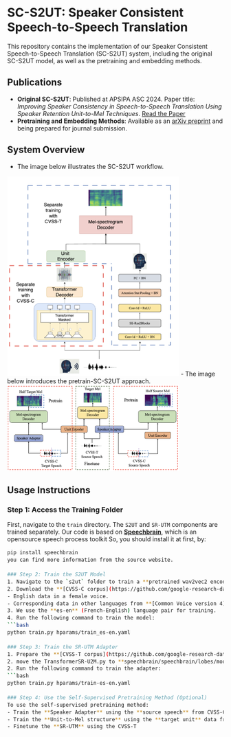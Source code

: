 
# SC-S2UT: Speaker Consistent Speech-to-Speech Translation

This repository contains the implementation of our Speaker Consistent Speech-to-Speech Translation (SC-S2UT) system, including the original SC-S2UT model, as well as the pretraining and embedding methods.

## Publications
- **Original SC-S2UT**: Published at APSIPA ASC 2024. Paper title: *Improving Speaker Consistency in Speech-to-Speech Translation Using Speaker Retention Unit-to-Mel Techniques*. [Read the Paper](http://www.apsipa2024.org/files/papers/97.pdf)
- **Pretraining and Embedding Methods**: Available as an [arXiv preprint](http://www.apsipa2024.org/files/papers/97.pdf) and being prepared for journal submission.

## System Overview
- The image below illustrates the SC-S2UT workflow.
<img src="figure/structure.png" alt="Speaker Retention Unit-to-Mel based Speaker Consistency S2UT System Workflow Overview" width="400">
- The image below introduces the pretrain-SC-S2UT approach.
<img src="figure/pretrain.png" alt="Illustration of the workflow for the Self-Supervised Pretrain and Finetune" width="400">

## Usage Instructions

### Step 1: Access the Training Folder
First, navigate to the `train` directory. The `S2UT` and `SR-UTM` components are trained separately.
Our code is based on  **[Speechbrain](https://github.com/speechbrain/speechbrain)**, which is an opensource speech process toolkit
So, you should install it at first, by:
   ```bash
   pip install speechbrain
you can find more information from the source website.

### Step 2: Train the S2UT Model
1. Navigate to the `s2ut` folder to train a **pretrained wav2vec2 encoder-based S2UT model**.
2. Download the **[CVSS-C corpus](https://github.com/google-research-datasets/cvss)**, which contains:
   - English data in a female voice.
   - Corresponding data in other languages from **[Common Voice version 4](https://commonvoice.mozilla.org/en/datasets)**.
3. We use the **es-en** (French-English) language pair for training.
4. Run the following command to train the model:
   ```bash
   python train.py hparams/train_es-en.yaml

### Step 3: Train the SR-UTM Adapter
1. Prepare the **[CVSS-T corpus](https://github.com/google-research-datasets/cvss?tab=readme-ov-file)**.
2. move the TransformerSR-U2M.py to **speechbrain/speechbrain/lobes/models/transformer** folder
2. Run the following command to train the adapter:
   ```bash
   python train.py hparams/train-es-en.yaml

### Step 4: Use the Self-Supervised Pretraining Method (Optional)
To use the self-supervised pretraining method:
- Train the **Speaker Adapter** using the **source speech** from CVSS-C.
- Train the **Unit-to-Mel structure** using the **target unit** data from CVSS-C.
- Finetune the **SR-UTM** using the CVSS-T
